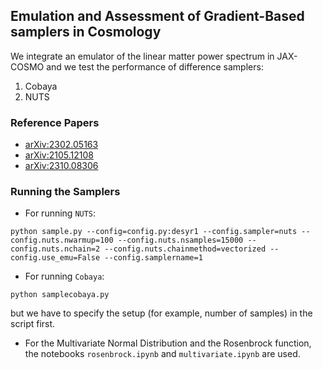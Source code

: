 ## Emulation and Assessment of Gradient-Based samplers in Cosmology
We integrate an emulator of the linear matter power spectrum in JAX-COSMO and we test the performance of difference samplers:
1. Cobaya
2. NUTS

### Reference Papers
- [arXiv:2302.05163](https://arxiv.org/abs/2302.05163)
- [arXiv:2105.12108](https://arxiv.org/abs/2105.12108)
- [arXiv:2310.08306](https://arxiv.org/abs/2310.08306)

### Running the Samplers

- For running `NUTS`:

```
python sample.py --config=config.py:desyr1 --config.sampler=nuts --config.nuts.nwarmup=100 --config.nuts.nsamples=15000 --config.nuts.nchain=2 --config.nuts.chainmethod=vectorized --config.use_emu=False --config.samplername=1
```

- For running `Cobaya`:

```
python samplecobaya.py
```

but we have to specify the setup (for example, number of samples) in the script first.

- For the Multivariate Normal Distribution and the Rosenbrock function, the notebooks `rosenbrock.ipynb` and `multivariate.ipynb` are used.
